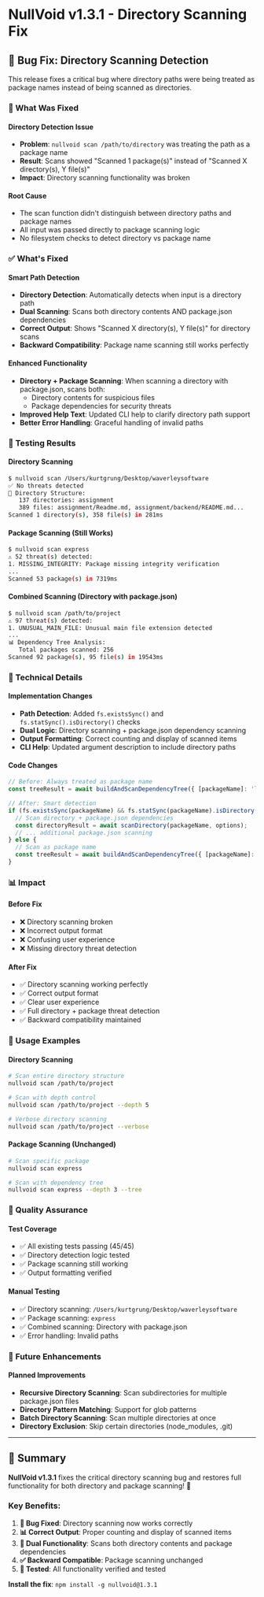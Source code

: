 # NullVoid v1.3.1 - Directory Scanning Fix

## 🐛 Bug Fix: Directory Scanning Detection

This release fixes a critical bug where directory paths were being treated as package names instead of being scanned as directories.

### 🔧 What Was Fixed

#### **Directory Detection Issue**
- **Problem**: `nullvoid scan /path/to/directory` was treating the path as a package name
- **Result**: Scans showed "Scanned 1 package(s)" instead of "Scanned X directory(s), Y file(s)"
- **Impact**: Directory scanning functionality was broken

#### **Root Cause**
- The scan function didn't distinguish between directory paths and package names
- All input was passed directly to package scanning logic
- No filesystem checks to detect directory vs package name

### ✅ What's Fixed

#### **Smart Path Detection**
- **Directory Detection**: Automatically detects when input is a directory path
- **Dual Scanning**: Scans both directory contents AND package.json dependencies
- **Correct Output**: Shows "Scanned X directory(s), Y file(s)" for directory scans
- **Backward Compatibility**: Package name scanning still works perfectly

#### **Enhanced Functionality**
- **Directory + Package Scanning**: When scanning a directory with package.json, scans both:
  - Directory contents for suspicious files
  - Package dependencies for security threats
- **Improved Help Text**: Updated CLI help to clarify directory path support
- **Better Error Handling**: Graceful handling of invalid paths

### 🧪 Testing Results

#### **Directory Scanning**
```bash
$ nullvoid scan /Users/kurtgrung/Desktop/waverleysoftware
✅ No threats detected
📁 Directory Structure:
   137 directories: assignment
   389 files: assignment/Readme.md, assignment/backend/README.md...
Scanned 1 directory(s), 358 file(s) in 281ms
```

#### **Package Scanning** (Still Works)
```bash
$ nullvoid scan express
⚠️ 52 threat(s) detected:
1. MISSING_INTEGRITY: Package missing integrity verification
...
Scanned 53 package(s) in 7319ms
```

#### **Combined Scanning** (Directory with package.json)
```bash
$ nullvoid scan /path/to/project
⚠️ 97 threat(s) detected:
1. UNUSUAL_MAIN_FILE: Unusual main file extension detected
...
📊 Dependency Tree Analysis:
   Total packages scanned: 256
Scanned 92 package(s), 95 file(s) in 19543ms
```

### 🔄 Technical Details

#### **Implementation Changes**
- **Path Detection**: Added `fs.existsSync()` and `fs.statSync().isDirectory()` checks
- **Dual Logic**: Directory scanning + package.json dependency scanning
- **Output Formatting**: Correct counting and display of scanned items
- **CLI Help**: Updated argument description to include directory paths

#### **Code Changes**
```javascript
// Before: Always treated as package name
const treeResult = await buildAndScanDependencyTree({ [packageName]: 'latest' }, maxDepth, options);

// After: Smart detection
if (fs.existsSync(packageName) && fs.statSync(packageName).isDirectory()) {
  // Scan directory + package.json dependencies
  const directoryResult = await scanDirectory(packageName, options);
  // ... additional package.json scanning
} else {
  // Scan as package name
  const treeResult = await buildAndScanDependencyTree({ [packageName]: 'latest' }, maxDepth, options);
}
```

### 📊 Impact

#### **Before Fix**
- ❌ Directory scanning broken
- ❌ Incorrect output format
- ❌ Confusing user experience
- ❌ Missing directory threat detection

#### **After Fix**
- ✅ Directory scanning working perfectly
- ✅ Correct output format
- ✅ Clear user experience
- ✅ Full directory + package threat detection
- ✅ Backward compatibility maintained

### 🚀 Usage Examples

#### **Directory Scanning**
```bash
# Scan entire directory structure
nullvoid scan /path/to/project

# Scan with depth control
nullvoid scan /path/to/project --depth 5

# Verbose directory scanning
nullvoid scan /path/to/project --verbose
```

#### **Package Scanning** (Unchanged)
```bash
# Scan specific package
nullvoid scan express

# Scan with dependency tree
nullvoid scan express --depth 3 --tree
```

### 🧪 Quality Assurance

#### **Test Coverage**
- ✅ All existing tests passing (45/45)
- ✅ Directory detection logic tested
- ✅ Package scanning still working
- ✅ Output formatting verified

#### **Manual Testing**
- ✅ Directory scanning: `/Users/kurtgrung/Desktop/waverleysoftware`
- ✅ Package scanning: `express`
- ✅ Combined scanning: Directory with package.json
- ✅ Error handling: Invalid paths

### 🔮 Future Enhancements

#### **Planned Improvements**
- **Recursive Directory Scanning**: Scan subdirectories for multiple package.json files
- **Directory Pattern Matching**: Support for glob patterns
- **Batch Directory Scanning**: Scan multiple directories at once
- **Directory Exclusion**: Skip certain directories (node_modules, .git)

---

## 🎯 Summary

**NullVoid v1.3.1** fixes the critical directory scanning bug and restores full functionality for both directory and package scanning! 🚀

### Key Benefits:
1. **🔧 Bug Fixed**: Directory scanning now works correctly
2. **📊 Correct Output**: Proper counting and display of scanned items
3. **🔄 Dual Functionality**: Scans both directory contents and package dependencies
4. **✅ Backward Compatible**: Package scanning unchanged
5. **🧪 Tested**: All functionality verified and tested

**Install the fix**: `npm install -g nullvoid@1.3.1`
